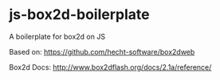 # js-box2d-boilerplate
A boilerplate for box2d on JS

Based on: https://github.com/hecht-software/box2dweb

Box2d Docs: http://www.box2dflash.org/docs/2.1a/reference/
